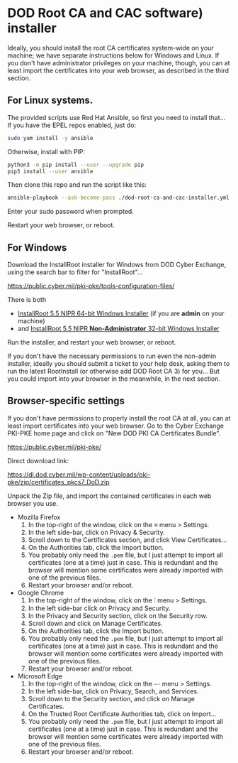 # DOD Root CA and CAC software) installer

Ideally, you should install the root CA certificates system-wide on your machine; we have separate instructions below for Windows and Linux.
If you don't have administrator privileges on your machine, though, you can at least import the certificates into your web browser, as described in the third section.



## For Linux systems.

The provided scripts use Red Hat Ansible, so first you need to install that...
If you have the EPEL repos enabled, just do:
``` bash
sudo yum install -y ansible
```
Otherwise, install with PIP:
``` bash
python3 -m pip install --user --upgrade pip
pip3 install --user ansible
```

Then clone this repo and run the script like this:
``` bash
ansible-playbook --ask-become-pass ./dod-root-ca-and-cac-installer.yml
```

Enter your sudo password when prompted.

Restart your web browser, or reboot.



## For Windows

Download the InstallRoot installer for Windows from DOD Cyber Exchange, using the search bar to filter for "InstallRoot"...

<https://public.cyber.mil/pki-pke/tools-configuration-files/>

There is both

- [InstallRoot 5.5 NIPR 64-bit Windows Installer](https://dl.dod.cyber.mil/wp-content/uploads/pki-pke/msi/InstallRoot_5.5x64.msi)
  (if you are **admin** on your machine)
- and [InstallRoot 5.5 NIPR **Non-Administrator** 32-bit Windows Installer](https://dl.dod.cyber.mil/wp-content/uploads/pki-pke/msi/InstallRoot_5.5x32_NonAdmin.msi)

Run the installer, and restart your web browser, or reboot.

If you don't have the necessary permissions to run even the non-admin installer, ideally you should submit a ticket to your help desk, asking them to run the latest RootInstall (or otherwise add DOD Root CA 3) for you...
But you could import into your browser in the meanwhile, in the next section.



## Browser-specific settings

If you don't have permissions to properly install the root CA at all, you can at least import certificates into your web browser.
Go to the Cyber Exchange PKI-PKE home page and click on "New DOD PKI CA Certificates Bundle".

<https://public.cyber.mil/pki-pke/>

Direct download link:

<https://dl.dod.cyber.mil/wp-content/uploads/pki-pke/zip/certificates_pkcs7_DoD.zip>

Unpack the Zip file, and import the contained certificates in each web browser you use.

- Mozilla Firefox
    1. In the top-right of the window, click on the ≡ menu > Settings.
    1. In the left side-bar, click on Privacy & Security.
    1. Scroll down to the Certificates section, and click View Certificates...
    1. On the Authorities tab, click the Import button.
    1. You probably only need the `.pem` file, but I just attempt to import all certificates (one at a time) just in case.
       This is redundant and the browser will mention some certificates were already imported with one of the previous files.
    1. Restart your browser and/or reboot.
- Google Chrome
    1. In the top-right of the window, click on the ⫶ menu > Settings.
    1. In the left side-bar click on Privacy and Security.
    1. In the Privacy and Security section, click on the Security row.
    1. Scroll down and click on Manage Certificates.
    1. On the Authorities tab, click the Import button.
    1. You probably only need the `.pem` file, but I just attempt to import all certificates (one at a time) just in case.
       This is redundant and the browser will mention some certificates were already imported with one of the previous files.
    1. Restart your browser and/or reboot.
- Microsoft Edge
    1. In the top-right of the window, click on the ⋯ menu > Settings.
    1. In the left side-bar, click on Privacy, Search, and Services.
    1. Scroll down to the Security section, and click on Manage Certificates.
    1. On the Trusted Root Certificate Authorities tab, click on Import...
    1. You probably only need the `.pem` file, but I just attempt to import all certificates (one at a time) just in case.
       This is redundant and the browser will mention some certificates were already imported with one of the previous files.
    1. Restart your browser and/or reboot.
